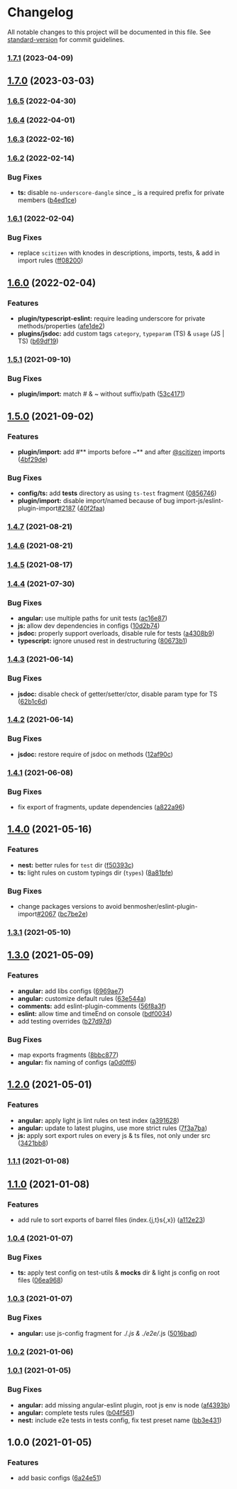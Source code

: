 # Changelog

All notable changes to this project will be documented in this file. See [standard-version](https://github.com/conventional-changelog/standard-version) for commit guidelines.

### [1.7.1](https://github.com/KnodesCommunity/eslint-config/compare/v1.7.0...v1.7.1) (2023-04-09)

## [1.7.0](https://github.com/KnodesCommunity/eslint-config/compare/v1.6.5...v1.7.0) (2023-03-03)

### [1.6.5](https://github.com/KnodesCommunity/eslint-config/compare/v1.6.4...v1.6.5) (2022-04-30)

### [1.6.4](https://github.com/KnodesCommunity/eslint-config/compare/v1.6.3...v1.6.4) (2022-04-01)

### [1.6.3](https://github.com/KnodesCommunity/eslint-config/compare/v1.6.2...v1.6.3) (2022-02-16)

### [1.6.2](https://github.com/KnodesCommunity/eslint-config/compare/v1.6.1...v1.6.2) (2022-02-14)


### Bug Fixes

* **ts:** disable `no-underscore-dangle` since _ is a required prefix for private members ([b4ed1ce](https://github.com/KnodesCommunity/eslint-config/commit/b4ed1cea02199950c8ced55bcbba35fd82e14c1f))

### [1.6.1](https://github.com/KnodesCommunity/eslint-config/compare/v1.6.0...v1.6.1) (2022-02-04)


### Bug Fixes

* replace `scitizen` with knodes in descriptions, imports, tests, & add in import rules ([ff08200](https://github.com/KnodesCommunity/eslint-config/commit/ff08200c60ad94bc3e61d3a60da345565310ca42))

## [1.6.0](https://github.com/KnodesCommunity/eslint-config/compare/v1.5.1...v1.6.0) (2022-02-04)


### Features

* **plugin/typescript-eslint:** require leading underscore for private methods/properties ([afe1de2](https://github.com/KnodesCommunity/eslint-config/commit/afe1de221df27d78a5122e36a477258f61230d31))
* **plugins/jsdoc:** add custom tags `category`, `typeparam` (TS) & `usage` (JS | TS) ([b69df19](https://github.com/KnodesCommunity/eslint-config/commit/b69df19ac0fa68321794982a45c2061c2f4e98b6))

### [1.5.1](https://github.com/Scitizen/eslint-config/compare/v1.5.0...v1.5.1) (2021-09-10)


### Bug Fixes

* **plugin/import:** match # & ~ without suffix/path ([53c4171](https://github.com/Scitizen/eslint-config/commit/53c417122cefc3081f5c8686a68c81f9dfb07ce5))

## [1.5.0](https://github.com/Scitizen/eslint-config/compare/v1.4.7...v1.5.0) (2021-09-02)


### Features

* **plugin/import:** add #** imports before ~** and after [@scitizen](https://github.com/scitizen) imports ([4bf29de](https://github.com/Scitizen/eslint-config/commit/4bf29de157696c89855d68a767ef9ac0dd399b2b))


### Bug Fixes

* **config/ts:** add __tests__ directory as using `ts-test` fragment ([0856746](https://github.com/Scitizen/eslint-config/commit/085674684ae19e05920d245b0cf0c86f7f8397c1))
* **plugin/import:** disable import/named because of bug import-js/eslint-plugin-import[#2187](https://github.com/Scitizen/eslint-config/issues/2187) ([40f2faa](https://github.com/Scitizen/eslint-config/commit/40f2faaa43785b4ec27c95ff0c98e218afb30cef))

### [1.4.7](https://github.com/Scitizen/eslint-config/compare/v1.4.6...v1.4.7) (2021-08-21)

### [1.4.6](https://github.com/Scitizen/eslint-config/compare/v1.4.5...v1.4.6) (2021-08-21)

### [1.4.5](https://github.com/Scitizen/eslint-config/compare/v1.4.4...v1.4.5) (2021-08-17)

### [1.4.4](https://github.com/Scitizen/eslint-config/compare/v1.4.3...v1.4.4) (2021-07-30)


### Bug Fixes

* **angular:** use multiple paths for unit tests ([ac16e87](https://github.com/Scitizen/eslint-config/commit/ac16e87805a37edba5f2718d5d3ef806f1292192))
* **js:** allow dev dependencies in configs ([10d2b74](https://github.com/Scitizen/eslint-config/commit/10d2b740b25d70066b07c66496ea0dcc66f6c853))
* **jsdoc:** properly support overloads, disable rule for tests ([a4308b9](https://github.com/Scitizen/eslint-config/commit/a4308b9889b0cd29edbe51f3b35f3ed14dcb07a7))
* **typescript:** ignore unused rest in destructuring ([80673b1](https://github.com/Scitizen/eslint-config/commit/80673b1fcd859dab48610b1107fd23b945b7825d))

### [1.4.3](https://github.com/Scitizen/eslint-config/compare/v1.4.2...v1.4.3) (2021-06-14)


### Bug Fixes

* **jsdoc:** disable check of getter/setter/ctor, disable param type for TS ([62b1c6d](https://github.com/Scitizen/eslint-config/commit/62b1c6d3dece2a063296c7c6e0daba94c3148a49))

### [1.4.2](https://github.com/Scitizen/eslint-config/compare/v1.4.1...v1.4.2) (2021-06-14)


### Bug Fixes

* **jsdoc:** restore require of jsdoc on methods ([12af90c](https://github.com/Scitizen/eslint-config/commit/12af90cd66f1d9e8929357d5a89190d35d85e6f2))

### [1.4.1](https://github.com/Scitizen/eslint-config/compare/v1.4.0...v1.4.1) (2021-06-08)


### Bug Fixes

* fix export of fragments, update dependencies ([a822a96](https://github.com/Scitizen/eslint-config/commit/a822a9602a603e036478f4da02663caf1c2293ef))

## [1.4.0](https://github.com/Scitizen/eslint-config/compare/v1.3.1...v1.4.0) (2021-05-16)


### Features

* **nest:** better rules for `test` dir ([f50393c](https://github.com/Scitizen/eslint-config/commit/f50393cfc30d41f19cd8c4c665122f420e171459))
* **ts:** light rules on custom typings dir (`types`) ([8a81bfe](https://github.com/Scitizen/eslint-config/commit/8a81bfe8aeb2eb07d40ea1c76652d2457f1808f7))


### Bug Fixes

* change packages versions to avoid benmosher/eslint-plugin-import[#2067](https://github.com/Scitizen/eslint-config/issues/2067) ([bc7be2e](https://github.com/Scitizen/eslint-config/commit/bc7be2e8f146b7e6e9503ac2da2d3a260db322ec))

### [1.3.1](https://github.com/Scitizen/eslint-config/compare/v1.3.0...v1.3.1) (2021-05-10)

## [1.3.0](https://github.com/Scitizen/eslint-config/compare/v1.2.0...v1.3.0) (2021-05-09)


### Features

* **angular:** add libs configs ([6969ae7](https://github.com/Scitizen/eslint-config/commit/6969ae7304fe60a4458caa7f9e8f43016cb9e3b9))
* **angular:** customize default rules ([63e544a](https://github.com/Scitizen/eslint-config/commit/63e544a074b071b60fc668839c98aa4b65c97df2))
* **comments:** add eslint-plugin-comments ([56f8a3f](https://github.com/Scitizen/eslint-config/commit/56f8a3f0f6c022bfd33863e0c10231458826553d))
* **eslint:** allow time and timeEnd on console ([bdf0034](https://github.com/Scitizen/eslint-config/commit/bdf0034abd71e8e1305583c96b56524967a1a567))
* add testing overrides ([b27d97d](https://github.com/Scitizen/eslint-config/commit/b27d97d341c656b4c7df805a8d9d37730f630b7e))


### Bug Fixes

* map exports fragments ([8bbc877](https://github.com/Scitizen/eslint-config/commit/8bbc877528dbfe0b7ebb4d6f5d56cdb2b6f1b043))
* **angular:** fix naming of configs ([a0d0ff6](https://github.com/Scitizen/eslint-config/commit/a0d0ff6ba23391cfedbd63731724ce03af01d1a6))

## [1.2.0](https://github.com/Scitizen/eslint-config/compare/v1.1.1...v1.2.0) (2021-05-01)


### Features

* **angular:** apply light js lint rules on test index ([a391628](https://github.com/Scitizen/eslint-config/commit/a391628a298a5322ce55b83eb6bf692a6069cb0a))
* **angular:** update to latest plugins, use more strict rules ([7f3a7ba](https://github.com/Scitizen/eslint-config/commit/7f3a7ba167512def20a4cd9a0992647bad403080))
* **js:** apply sort export rules on every js & ts files, not only under src ([3421bb8](https://github.com/Scitizen/eslint-config/commit/3421bb8c2f6bdab372be9721f74449e7b9051b9c))

### [1.1.1](https://github.com/Scitizen/eslint-config/compare/v1.1.0...v1.1.1) (2021-01-08)

## [1.1.0](https://github.com/Scitizen/eslint-config/compare/v1.0.4...v1.1.0) (2021-01-08)


### Features

* add rule to sort exports of barrel files (index.{j,t}s{,x}) ([a112e23](https://github.com/Scitizen/eslint-config/commit/a112e230ba643f9ce9588dcc69a70b09824fa67d))

### [1.0.4](https://github.com/Scitizen/eslint-config/compare/v1.0.3...v1.0.4) (2021-01-07)


### Bug Fixes

* **ts:** apply test config on test-utils & __mocks__ dir & light js config on root files ([06ea968](https://github.com/Scitizen/eslint-config/commit/06ea968fe696789e4b16cb734ef11b764c96ac0c))

### [1.0.3](https://github.com/Scitizen/eslint-config/compare/v1.0.2...v1.0.3) (2021-01-07)


### Bug Fixes

* **angular:** use js-config fragment for ./*.js & ./e2e/*.js ([5016bad](https://github.com/Scitizen/eslint-config/commit/5016baddbd81fa65109878f4d29d5762f07c3490))

### [1.0.2](https://github.com/Scitizen/eslint-config/compare/v1.0.1...v1.0.2) (2021-01-06)

### [1.0.1](https://github.com/Scitizen/eslint-config/compare/v1.0.0...v1.0.1) (2021-01-05)


### Bug Fixes

* **angular:** add missing angular-eslint plugin, root js env is node ([af4393b](https://github.com/Scitizen/eslint-config/commit/af4393b40d6843934ea339dae777f1648cb5d3aa))
* **angular:** complete tests rules ([b04f561](https://github.com/Scitizen/eslint-config/commit/b04f5615db82ffd1f6a30370b6114bd051059880))
* **nest:** include e2e tests in tests config, fix test preset name ([bb3e431](https://github.com/Scitizen/eslint-config/commit/bb3e431151514afdbe135066d2c26e8fec5606a7))

## 1.0.0 (2021-01-05)


### Features

* add basic configs ([6a24e51](https://github.com/Scitizen/eslint-config/commit/6a24e51615fa8cdd0260df32344b3ef685d87dc8))
